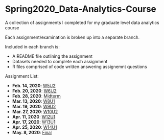# Spring2020_Data-Analytics-Course
A collection of assignments I completed for my graduate level data analytics course

Each assignment/examination is broken up into a separate branch.

Included in each branch is:
* A README file outlining the assignment
* Datasets needed to complete each assignment
* R files comprised of code written answering assignemnt questions

Assignment List:
* **Feb. 14, 2020**: <a href = https://github.com/Pomponst/Spring2020_Data_Analytics_Course/tree/W5U2>W5U2</a>
* **Feb. 20, 2020**: <a href = https://github.com/Pomponst/Spring2020_Data_Analytics_Course/tree/W6U2>W6U2</a>
* **Feb. 28, 2020**: <a href = https://github.com/Pomponst/Spring2020_Data_Analytics_Course/tree/Midterm>Midterm</a>
* **Mar. 13, 2020**: <a href = https://github.com/Pomponst/Spring2020_Data_Analytics_Course/tree/W8U1>W8U1</a>
* **Mar. 19, 2020**: <a href = https://github.com/Pomponst/Spring2020_Data_Analytics_Course/tree/W9U2>W9U2</a>
* **Mar. 27, 2020**: <a href = https://github.com/Pomponst/Spring2020_Data_Analytics_Course/tree/W10U2>W10U2</a>
* **Apr. 11, 2020**: <a href = https://github.com/Pomponst/Spring2020_Data_Analytics_Course/tree/W12U1>W12U1</a>
* **Apr. 17, 2020**: <a href = https://github.com/Pomponst/Spring2020_Data_Analytics_Course/tree/W13U1>W13U1</a>
* **Apr. 25, 2020**: <a href = https://github.com/Pomponst/Spring2020_Data_Analytics_Course/tree/W14U1>W14U1</a>
* **May. 8, 2020**: <a href = https://github.com/Pomponst/Spring2020_Data_Analytics_Course/tree/Final>Final</a>
